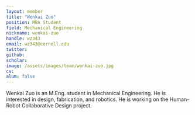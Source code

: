 ```yaml
---
layout: member
title: "Wenkai Zuo"
position: MBA Student
field: Mechanical Engineering
nickname: wenkai-zuo
handle: wz343
email: wz343@cornell.edu
twitter:
github:
scholar:
image: /assets/images/team/wenkai-zuo.jpg
cv:
alum: false
---
```

Wenkai Zuo is an M.Eng. student in Mechanical Engineering. He is interested in design, fabrication, and robotics. He is working on the Human-Robot Collaborative Design project.
